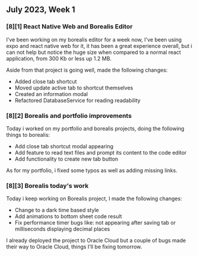 ## July 2023, Week 1

### [8][1] React Native Web and Borealis Editor
I've been working on my borealis editor for a week now, I've been using expo and react native web for it, it has been a great experience overall, but i can not help but notice the huge size when compared to a normal react application, from 300 Kb or less up 1.2 MB.

Aside from that project is going well, made the following changes:
- Added close tab shortcut
- Moved update active tab to shortcut themselves
- Created an information modal
- Refactored DatabaseService for reading readability

### [8][2] Borealis and portfolio improvements
Today i worked on my portfolio and borealis projects, doing the following things to borealis:
- Add close tab shortcut modal appearing
- Add feature to read text files and prompt its content to the code editor
- Add functionality to create new tab button

As for my portfolio, i fixed some typos as well as adding missing links.

### [8][3] Borealis today's work
Today i keep working on Borealis project, I made the following changes:
- Change to a dark time based style
- Add animations to bottom sheet code result
- Fix performance timer bugs like: not appearing after saving tab or milliseconds displaying decimal places

I already deployed the project to Oracle Cloud but a couple of bugs made their way to Oracle Cloud, things I'll be fixing tomorrow.